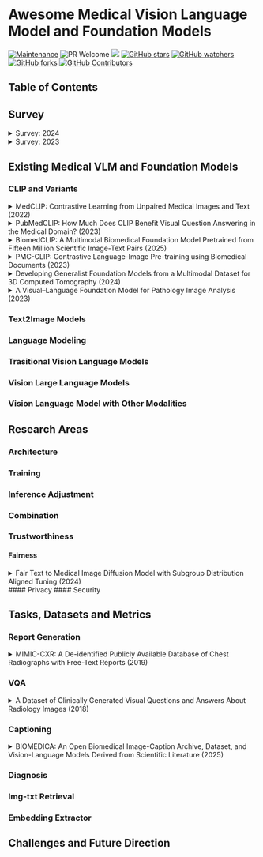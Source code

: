 # Awesome Medical Vision Language Model and Foundation Models

[![Maintenance](https://img.shields.io/badge/Maintained%3F-YES-green.svg)](https://github.com/Nanboy-Ronan/awesome-Vision-Language-Model-Foundation/graphs/commit-activity)
![PR Welcome](https://img.shields.io/badge/PRs-welcome-brightgreen)
![ ](https://img.shields.io/github/last-commit/Nanboy-Ronan/awesome-Vision-Language-Model-Foundation)
[![GitHub stars](https://img.shields.io/github/stars/Nanboy-Ronan/awesome-Vision-Language-Model-Foundation?color=blue&style=plastic)](https://github.com/Nanboy-Ronan/awesome-Vision-Language-Model-Foundation/stargazers)
[![GitHub watchers](https://img.shields.io/github/watchers/Nanboy-Ronan/awesome-Vision-Language-Model-Foundation?color=yellow&style=plastic)](https://github.com/Nanboy-Ronan/awesome-Vision-Language-Model-Foundation)
[![GitHub forks](https://img.shields.io/github/forks/Nanboy-Ronan/awesome-Vision-Language-Model-Foundation?color=red&style=plastic)](https://github.com/Nanboy-Ronan/awesome-Vision-Language-Model-Foundation/watchers)
[![GitHub Contributors](https://img.shields.io/github/contributors/Nanboy-Ronan/awesome-Vision-Language-Model-Foundation?color=green&style=plastic)](https://github.com/Nanboy-Ronan/awesome-Vision-Language-Model-Foundation/network/members)


## Table of Contents


## Survey

<details>
<summary>Survey: 2024</summary>

- Vision-Language Models for Medical Report Generation and Visual Question Answering: A Review. [[paper]](https://arxiv.org/abs/2403.02469)
  - Iryna Hartsock, Ghulam Rasool.
  - Key Words: Medical AI; Vision-Language Models; Medical Report Generation; Visual Question Answering; Multimodal Learning.
  - <details><summary>Digest</summary>
    This review examines recent advancements in medical vision-language models (VLMs) that integrate computer vision and natural language processing to analyze visual and textual medical data. The authors focus on models designed for medical report generation and visual question answering (VQA), providing background on NLP and CV integration techniques. Key areas discussed include medical vision-language datasets, architectures, pre-training strategies, and evaluation metrics. The paper also highlights current challenges, such as enhancing clinical validity and addressing patient privacy concerns, and proposes future research directions to improve healthcare applications.
  </details>
</details>


<details>
<summary>Survey: 2023</summary>

- Medical Vision Language Pretraining: A Survey. [[paper]](https://arxiv.org/abs/2312.06224)
  - Prashant Shrestha, Sanskar Amgain, Bidur Khanal, Cristian A. Linte, Binod Bhattarai.
  - Key Words: Medical Vision-Language Pretraining; Self-Supervised Learning; Multimodal Learning; Medical Imaging; Natural Language Processing.
  - <details><summary>Digest</summary>
    This survey delves into the emerging field of Medical Vision Language Pretraining (VLP), which addresses the scarcity of labeled data in the medical domain by leveraging both visual and textual data through self-supervised learning. The authors review existing works, categorizing them based on pretraining objectives, architectures, evaluation tasks, and datasets used. They discuss current challenges in medical VLP, such as data scarcity, model interpretability, and the need for standardized evaluation metrics. The paper concludes by highlighting future directions, emphasizing the importance of developing more robust models and exploring diverse medical datasets to enhance the applicability of VLP in healthcare.
  </details>
</details>


















## Existing Medical VLM and Foundation Models
### CLIP and Variants
<details>
<summary>MedCLIP: Contrastive Learning from Unpaired Medical Images and Text (2022)</summary>

- MedCLIP: Contrastive Learning from Unpaired Medical Images and Text. [[paper]](https://arxiv.org/abs/2210.10163)
  - Zifeng Wang, Zhenbang Wu, Dinesh Agarwal, Jimeng Sun.
  - Modality: Chest Xray
  - Datasets: MIMIC, ChexPert
  - <details><summary>Digest</summary>
    This paper introduces **MedCLIP**, a framework designed to overcome the limitations of existing vision-text contrastive learning models like CLIP when applied to the medical domain. Traditional models rely on large-scale paired image-text datasets, which are scarce in medicine. MedCLIP addresses this by decoupling images and texts for multimodal contrastive learning, allowing the use of unpaired data and significantly expanding the training dataset. Additionally, it replaces the standard InfoNCE loss with a semantic matching loss based on medical knowledge to eliminate false negatives in contrastive learning. The framework demonstrates superior performance in zero-shot prediction, supervised classification, and image-text retrieval tasks, outperforming state-of-the-art methods even with a smaller pretraining dataset. :contentReference[oaicite:0]{index=0}
  </details>
</details>

<details>
<summary>PubMedCLIP: How Much Does CLIP Benefit Visual Question Answering in the Medical Domain? (2023)</summary>

- PubMedCLIP: How Much Does CLIP Benefit Visual Question Answering in the Medical Domain? [[paper]](https://aclanthology.org/2023.findings-eacl.88.pdf)
  - Sedigheh Eslami, Christoph Meinel, Gerard de Melo.
  - Modality: Chest X-rays, PET scans, CT scans, MRI, angiography
  - Datasets: the Radiology Objects in COntext (ROCO)
  - <details><summary>Digest</summary>
    This study evaluates the effectiveness of Contrastive Language–Image Pre-training (CLIP) in the medical domain by introducing **PubMedCLIP**, a version of CLIP fine-tuned on image–text pairs from PubMed articles. The authors assess PubMedCLIP's performance on two Medical Visual Question Answering (MedVQA) benchmark datasets, demonstrating that it improves overall accuracy by up to 3% compared to state-of-the-art Model-Agnostic Meta-Learning (MAML) networks trained solely on visual data. The findings suggest that incorporating domain-specific textual and visual information enhances the performance of vision–language models in medical applications.
  </details>
</details>


<details>
<summary>BiomedCLIP: A Multimodal Biomedical Foundation Model Pretrained from Fifteen Million Scientific Image-Text Pairs (2025)</summary>

- BiomedCLIP: A Multimodal Biomedical Foundation Model Pretrained from Fifteen Million Scientific Image-Text Pairs. [[paper]](https://arxiv.org/abs/2303.00915)
  - Sheng Zhang, Yanbo Xu, Naoto Usuyama, Hanwen Xu, Jaspreet Bagga, Robert Tinn, Sam Preston, Rajesh Rao, Mu Wei, Naveen Valluri, Cliff Wong, Andrea Tupini, Yu Wang, Matt Mazzola, Swadheen Shukla, Lars Liden, Jianfeng Gao, Angela Crabtree, Brian Piening, Carlo Bifulco, Matthew P. Lungren, Tristan Naumann, Sheng Wang, Hoifung Poon.
  - Modality: pathology, MRI, Chest Xray, Dermatoscope, BreastUltrasound.
  - Datasets: PMC-15M
  - <details><summary>Digest</summary>
    This paper introduces **BiomedCLIP**, a multimodal biomedical foundation model pretrained on **PMC-15M**, a dataset comprising 15 million biomedical image-text pairs extracted from 4.4 million scientific articles. The authors highlight that PMC-15M is two orders of magnitude larger than existing biomedical multimodal datasets and encompasses a diverse range of biomedical image types. BiomedCLIP incorporates domain-specific adaptations tailored to biomedical vision-language processing. Extensive experiments demonstrate that BiomedCLIP achieves state-of-the-art results across various biomedical imaging tasks, including retrieval, classification, and visual question-answering, outperforming prior approaches. Notably, despite its broad pretraining, BiomedCLIP surpasses radiology-specific models like BioViL in tasks such as RSNA pneumonia detection. The model and dataset are fully open-access, aiming to facilitate future research in multimodal biomedical AI.
  </details>
</details>

<details>
<summary>PMC-CLIP: Contrastive Language-Image Pre-training using Biomedical Documents (2023)</summary>

- PMC-CLIP: Contrastive Language-Image Pre-training using Biomedical Documents. [[paper]](https://arxiv.org/abs/2303.07240)
  - Weixiong Lin, Ziheng Zhao, Xiaoman Zhang, Chaoyi Wu, Ya Zhang, Yanfeng Wang, Weidi Xie.
  - Modality: Colon Pathology, Dermatoscope, Retinal OCT, CT, MRI, X-ray.
  - Datasets: ROCO, MedICaT, MIMIC-CXR
  - <details><summary>Digest</summary>
    This paper introduces **PMC-CLIP**, a vision-language model pretrained on **PMC-OA**, a biomedical dataset comprising 1.6 million image-caption pairs extracted from PubMed Central's Open Access subset. PMC-OA encompasses diverse medical modalities and diseases, with fine-grained alignments between subfigures and subcaptions. PMC-CLIP employs contrastive learning to align visual and textual representations, achieving state-of-the-art performance across various downstream tasks, including image-text retrieval on ROCO, MedMNIST image classification, and medical visual question answering (VQA). Notably, it improves R@10 by 8.1% in image-text retrieval and accuracy by 3.9% in image classification compared to previous methods. The study highlights the potential of large-scale, domain-specific pretraining in advancing biomedical AI applications.
  </details>
</details>

<details>
<summary>Developing Generalist Foundation Models from a Multimodal Dataset for 3D Computed Tomography (2024)</summary>
- Developing Generalist Foundation Models from a Multimodal Dataset for 3D Computed Tomography. [[paper]](https://arxiv.org/abs/2403.17834)
  - Ibrahim Ethem Hamamci, Sezgin Er, Furkan Almas, Ayse Gulnihan Simsek, Sevval Nil Esirgun, Irem Dogan, Muhammed Furkan Dasdelen, Omer Faruk Durugol, Bastian Wittmann, Tamaz Amiranashvili, Enis Simsar, Mehmet Simsar, Emine Bensu Erdemir, Abdullah Alanbay, Anjany Sekuboyina, Berkan Lafci, Christian Bluethgen, Mehmet Kemal Ozdemir, Bjoern Menze.
  - Modality: Chest CT.
  - Datasets: CT-RATE
  - <details><summary>Digest</summary>
    This study introduces **CT-RATE**, the first dataset pairing 3D chest CT scans with corresponding radiology reports, comprising 25,692 non-contrast 3D chest CT scans from 21,304 unique patients, expanded to 50,188 volumes through various reconstructions. Leveraging this dataset, the authors develop **CT-CLIP**, a contrastive language-image pretraining framework designed for broad applications without the need for task-specific training. CT-CLIP outperforms state-of-the-art fully supervised models in multi-abnormality detection and efficiently retrieves relevant cases using image or textual queries. Additionally, by combining CT-CLIP's vision encoder with a pretrained large language model, the authors create **CT-CHAT**, a vision-language foundational chat model for 3D chest CT volumes, fine-tuned on over 2.7 million question-answer pairs derived from the CT-RATE dataset. CT-CHAT surpasses other multimodal AI assistants, underscoring the necessity for specialized methods in 3D medical imaging. The open-source release of CT-RATE, CT-CLIP, and CT-CHAT aims to address critical challenges in 3D medical imaging and lay the groundwork for future innovations in medical AI and improved patient care.
  </details>
</details>

<details>
<summary>A Visual–Language Foundation Model for Pathology Image Analysis (2023)</summary>
- A Visual–Language Foundation Model for Pathology Image Analysis. [[paper]](https://www.nature.com/articles/s41591-023-02504-3)
  - Authors: [Author names not provided in the available information]
  - Modality: pathology.
  - Datasets: OpenPath.
  - <details><summary>Digest</summary>
    This study introduces a visual–language foundation model tailored for pathology image analysis. The authors present the **OpenPath** dataset, a comprehensive collection of pathology images and associated textual data, which serves as the basis for training the proposed model. The model, named **PLIP** (Pathology Language–Image Pretraining), leverages this dataset to learn meaningful representations that integrate visual and textual information. The paper details the architecture of PLIP, its training methodology, and its performance across various pathology image analysis tasks. The results demonstrate that PLIP achieves state-of-the-art performance, highlighting the potential of visual–language models in advancing pathology image analysis.
  </details>
</details>


















### Text2Image Models

### Language Modeling

### Trasitional Vision Language Models

### Vision Large Language Models

### Vision Language Model with Other Modalities


## Research Areas
### Architecture
### Training
### Inference Adjustment
### Combination
### Trustworthiness
#### Fairness
<details>
<summary>Fair Text to Medical Image Diffusion Model with Subgroup Distribution Aligned Tuning (2024)</summary>

- Fair Text to Medical Image Diffusion Model with Subgroup Distribution Aligned Tuning. [[paper]](https://arxiv.org/abs/2406.14847)
  - Xu Han, Fangfang Fan, Jingzhao Rong, Zhen Li, Georges El Fakhri, Qingyu Chen, Xiaofeng Liu.
  - Key Words: Text-to-Image Generation; Medical Imaging; Diffusion Models; Bias Mitigation; Subgroup Distribution Alignment.
  - <details><summary>Digest</summary>
    This study addresses biases in text-to-medical image (T2MedI) generation models, particularly concerning underrepresented subgroups in training datasets. The authors develop a T2MedI model based on the pre-trained Imagen framework, fine-tuning it with medical images from the Radiology Objects in Context (ROCO) dataset. They identify gender bias in the generated images and propose a Subgroup Distribution Aligned Tuning (SDAT) method to mitigate this issue. SDAT fine-tunes the model to align the distribution of sensitive subgroups in generated images with those in a target dataset, guided by a sensitivity-subgroup classifier and maintained through a CLIP-consistency regularization term. Evaluation using the BraTS18 dataset demonstrates that SDAT effectively reduces gender representation inconsistencies in generated brain MR images, aligning them more closely with the target dataset's distribution. :contentReference[oaicite:0]{index=0}
  </details>
</details>
#### Privacy
#### Security

## Tasks, Datasets and Metrics
### Report Generation
<details>
<summary>MIMIC-CXR: A De-identified Publicly Available Database of Chest Radiographs with Free-Text Reports (2019)</summary>

- MIMIC-CXR: A De-identified Publicly Available Database of Chest Radiographs with Free-Text Reports. [[paper]](https://www.nature.com/articles/s41597-019-0322-0)
  - Alistair E. W. Johnson, Tom J. Pollard, Seth J. Berkowitz, Nathaniel B. Greenbaum, Matthew P. Lungren, Chih-ying Deng, Roger G. Mark, Steven Horng.
  - Modality: Chest Radiographs
  - <details><summary>Digest</summary>
    This paper introduces **MIMIC-CXR**, a large-scale, de-identified dataset comprising 377,110 chest X-ray images associated with 227,827 imaging studies from 64,588 patients at the Beth Israel Deaconess Medical Center between 2011 and 2016. Each study includes free-text radiology reports, providing a rich resource for developing, evaluating, and comparing machine learning algorithms in medical imaging. The dataset is part of the MIMIC family and is freely accessible, promoting advancements in automated image interpretation and facilitating reproducible research in the medical imaging community.
  </details>
</details>

### VQA
<details>
<summary>A Dataset of Clinically Generated Visual Questions and Answers About Radiology Images (2018)</summary>

- A Dataset of Clinically Generated Visual Questions and Answers About Radiology Images. [[paper]](https://www.nature.com/articles/sdata2018251)
  - Jason J. Lau, Soumya Gayen, Asma Ben Abacha, Dina Demner-Fushman.
  - Modality: CT, x-ray, T2 weighted MRI.
  - <details><summary>Digest</summary>
    This paper introduces a dataset comprising 15,292 clinically generated visual questions and answers (VQA) related to radiology images. The dataset includes a variety of question types, such as modality, plane, abnormality, and attribute, each associated with corresponding radiology images and expert-provided answers. This resource aims to facilitate the development and evaluation of VQA systems in the medical domain, promoting advancements in automated image interpretation and clinical decision support.
  </details>
</details>

### Captioning
<details>
<summary>BIOMEDICA: An Open Biomedical Image-Caption Archive, Dataset, and Vision-Language Models Derived from Scientific Literature (2025)</summary>

- BIOMEDICA: An Open Biomedical Image-Caption Archive, Dataset, and Vision-Language Models Derived from Scientific Literature. [[paper]](https://arxiv.org/abs/2501.07171)
  - Alejandro Lozano, Min Woo Sun, James Burgess, Liangyu Chen, Jeffrey J. Nirschl, Jeffrey Gu, Ivan Lopez, Josiah Aklilu, Austin Wolfgang Katzer, Collin Chiu, Anita Rau, Xiaohan Wang, Yuhui Zhang, Alfred Seunghoon Song, Robert Tibshirani, Serena Yeung-Levy.
  - Modality: pathology, MRI, Chest Xray, Dermatoscope, BreastUltrasound, Fluresence Microscopy, Electron Microscopy, Light Microscopy, Microscopy, Laparoscopic Surgery.
  - <details><summary>Digest</summary>
    This paper introduces **BIOMEDICA**, a comprehensive, open-source framework designed to extract, annotate, and serialize the entire PubMed Central Open Access subset into an accessible dataset. The resulting archive comprises over 24 million unique image-text pairs from more than 6 million articles, encompassing a wide range of biomedical knowledge. The authors also present **BMCA-CLIP**, a suite of CLIP-style models pre-trained on the BIOMEDICA dataset via streaming, eliminating the need for extensive local storage. These models demonstrate state-of-the-art performance across 40 tasks in various biomedical fields, including pathology, radiology, ophthalmology, dermatology, and more, excelling in zero-shot classification and image-text retrieval tasks. The BIOMEDICA framework and models aim to advance research in biomedical vision-language applications by providing a diverse and extensive dataset for training and evaluation.
  </details>
</details>


### Diagnosis
### Img-txt Retrieval
### Embedding Extractor

## Challenges and Future Direction
